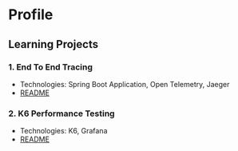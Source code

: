 # Profile

## Learning Projects

### 1. End To End Tracing

- Technologies: Spring Boot Application, Open Telemetry, Jaeger
- [README](https://github.com/CuongDang-DevSecOps/End-To-End-Tracing)

### 2. K6 Performance Testing

- Technologies: K6, Grafana
- [README](https://github.com/CuongDang-DevSecOps/K6-Performance-Testing)
